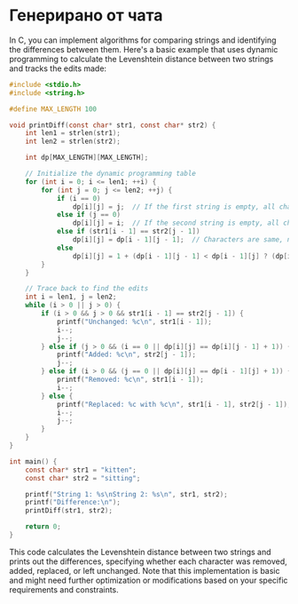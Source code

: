 # Генерирано от чата

In C, you can implement algorithms for comparing strings and identifying the differences between them. Here's a basic example that uses dynamic programming to calculate the Levenshtein distance between two strings and tracks the edits made:
```c
#include <stdio.h>
#include <string.h>

#define MAX_LENGTH 100

void printDiff(const char* str1, const char* str2) {
    int len1 = strlen(str1);
    int len2 = strlen(str2);

    int dp[MAX_LENGTH][MAX_LENGTH];

    // Initialize the dynamic programming table
    for (int i = 0; i <= len1; ++i) {
        for (int j = 0; j <= len2; ++j) {
            if (i == 0)
                dp[i][j] = j;  // If the first string is empty, all characters of second string are added
            else if (j == 0)
                dp[i][j] = i;  // If the second string is empty, all characters of first string are deleted
            else if (str1[i - 1] == str2[j - 1])
                dp[i][j] = dp[i - 1][j - 1];  // Characters are same, no operation required
            else
                dp[i][j] = 1 + (dp[i - 1][j - 1] < dp[i - 1][j] ? (dp[i - 1][j - 1] < dp[i][j - 1] ? dp[i - 1][j - 1] : dp[i][j - 1]) : (dp[i - 1][j] < dp[i][j - 1] ? dp[i - 1][j] : dp[i][j - 1])); // Minimum of replace, delete, and insert operations
        }
    }

    // Trace back to find the edits
    int i = len1, j = len2;
    while (i > 0 || j > 0) {
        if (i > 0 && j > 0 && str1[i - 1] == str2[j - 1]) {
            printf("Unchanged: %c\n", str1[i - 1]);
            i--;
            j--;
        } else if (j > 0 && (i == 0 || dp[i][j] == dp[i][j - 1] + 1)) {
            printf("Added: %c\n", str2[j - 1]);
            j--;
        } else if (i > 0 && (j == 0 || dp[i][j] == dp[i - 1][j] + 1)) {
            printf("Removed: %c\n", str1[i - 1]);
            i--;
        } else {
            printf("Replaced: %c with %c\n", str1[i - 1], str2[j - 1]);
            i--;
            j--;
        }
    }
}

int main() {
    const char* str1 = "kitten";
    const char* str2 = "sitting";

    printf("String 1: %s\nString 2: %s\n", str1, str2);
    printf("Difference:\n");
    printDiff(str1, str2);

    return 0;
}
```
This code calculates the Levenshtein distance between two strings and prints out the differences, specifying whether each character was removed, added, replaced, or left unchanged. Note that this implementation is basic and might need further optimization or modifications based on your specific requirements and constraints.